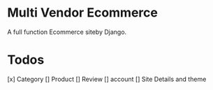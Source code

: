 # Multi Vendor Ecommerce

A full function Ecommerce siteby Django.

# Todos

[x] Category
[] Product
[] Review
[] account
[] Site Details and theme
